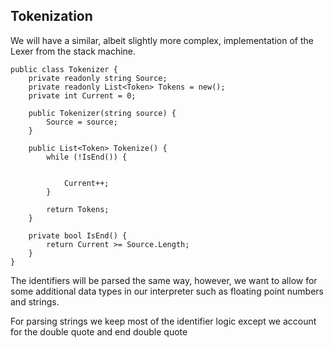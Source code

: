 ## Tokenization

We will have a similar, albeit slightly more complex, implementation of the Lexer from the stack machine.

```
public class Tokenizer {
    private readonly string Source;
    private readonly List<Token> Tokens = new();
    private int Current = 0;

    public Tokenizer(string source) {
        Source = source;
    }

    public List<Token> Tokenize() {
        while (!IsEnd()) {
            

            Current++;
        }

        return Tokens;
    }

    private bool IsEnd() {
        return Current >= Source.Length;
    }
}
```

The identifiers will be parsed the same way, however, we want to allow for some additional data types in our interpreter such as floating point numbers and strings.

For parsing strings we keep most of the identifier logic except we account for the double quote and end double quote 